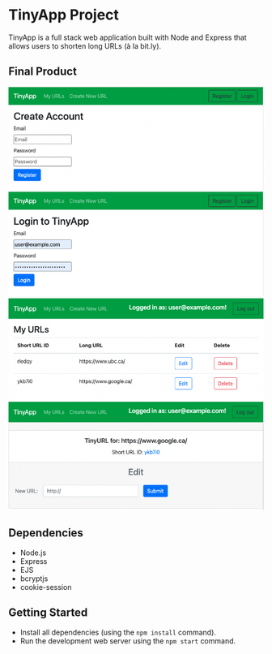 # TinyApp Project

TinyApp is a full stack web application built with Node and Express that allows users to shorten long URLs (à la bit.ly).

## Final Product

!["Registration page"](./docs/registration-page.png)
!["Login page"](./docs/login-page.png)
!["URLs page"](./docs/urls-page.png)
!["URL page"](./docs/url-page.png)

## Dependencies

- Node.js
- Express
- EJS
- bcryptjs
- cookie-session

## Getting Started

- Install all dependencies (using the `npm install` command).
- Run the development web server using the `npm start` command.
